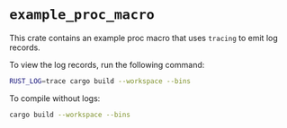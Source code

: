 # `example_proc_macro`

This crate contains an example proc macro that uses `tracing` to emit log records.

To view the log records, run the following command:

```sh
RUST_LOG=trace cargo build --workspace --bins
```

To compile without logs:

```sh
cargo build --workspace --bins
```
